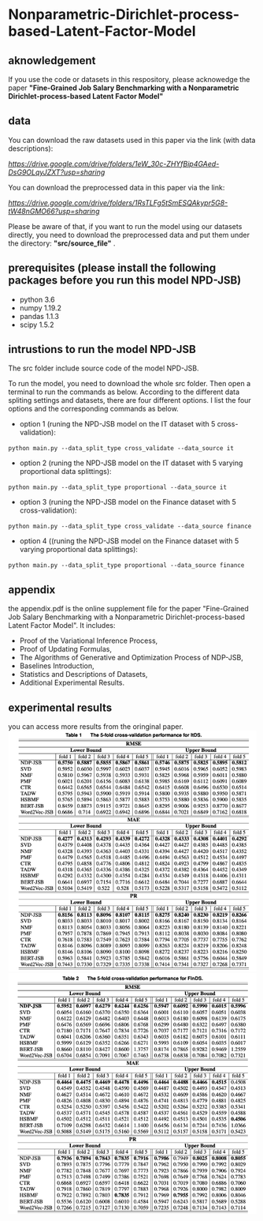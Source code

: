 # Nonparametric-Dirichlet-process-based-Latent-Factor-Model

## aknowledgement
If you use the code or datasets in this respository, please acknowedge the paper **"Fine-Grained Job Salary Benchmarking with a Nonparametric Dirichlet-process-based Latent Factor Model"**

## data
You can download the raw datasets used in this paper via the link (with data descriptions): 

*https://drive.google.com/drive/folders/1eW_30c-ZHYfBip4GAed-DsG9OLqyJZXT?usp=sharing*

You can download the preprocessed data in this paper via the link: 

*https://drive.google.com/drive/folders/1RsTLFg5tSmESQAkypr5G8-tW48nGMO66?usp=sharing*

Please be aware of that, if you want to run the model using our datasets directly, you need to download the preprocessed data and put them under the directory: **"src/source_file"** .

## prerequisites (please install the following packages before you run this model NPD-JSB)
- python 3.6
- numpy 1.19.2
- pandas 1.1.3
- scipy 1.5.2

## intrustions to run the model NPD-JSB
The src folder include source code of the model NPD-JSB.

To run the model, you need to download the whole src folder. Then open a terminal to run the commands as below. According to the different data spliting settings and datasets, there are four different options. I list the four options and the corresponding commands as below.

- option 1 (runing the NPD-JSB model on the IT dataset with 5 cross-validation):

 `python main.py --data_split_type cross_validate --data_source it`
 
- option 2 (runing the NPD-JSB model on the IT dataset with 5 varying proportional data splittings):

 `python main.py --data_split_type proportional --data_source it`
 
- option 3 (runing the NPD-JSB model on the Finance dataset with 5 cross-validation):

 `python main.py --data_split_type cross_validate --data_source finance`
 
- option 4 ((runing the NPD-JSB model on the Finance dataset with 5 varying proportional data splittings):

 `python main.py --data_split_type proportional --data_source finance`
 
## appendix
the appendix.pdf is the online supplement file for the paper "Fine-Grained Job Salary Benchmarking with a Nonparametric Dirichlet-process-based Latent Factor Model". It includes:

- Proof of the Variational Inference Process,
- Proof of Updating Formulas,
- The Algorithms of Generative and Optimization Process of NDP-JSB,
- Baselines Introduction,
- Statistics and Descriptions of Datasets,
- Additional Experimental Results.

## experimental results
you can access more results from the oringinal paper.
![avatar](https://github.com/qingxin-meng/NDP-JSB/blob/main/figure/5-cross-it.png)
![avatar](https://github.com/qingxin-meng/NDP-JSB/blob/main/figure/5-cross-fin.png)
